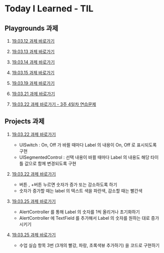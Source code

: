<h1> Today I Learned - TIL </h1>

<h2> Playgrounds 과제 </h2>

1. [19.03.12 과제 바로가기](https://github.com/doyeongkim/FastCampus_iOS_School/tree/master/Daily_Assignments/Playground/19.03.12.playground) 

2. [19.03.13 과제 바로가기](https://github.com/doyeongkim/FastCampus_iOS_School/tree/master/Daily_Assignments/Playground/19.03.13.playground)

3. [19.03.14 과제 바로가기](https://github.com/doyeongkim/FastCampus_iOS_School/tree/master/Daily_Assignments/Playground/19.03.14_(enum%26collection).playground)

4. [19.03.15 과제 바로가기](https://github.com/doyeongkim/FastCampus_iOS_School/tree/master/Daily_Assignments/Playground/19.03.15_(closure%26optional).playground)

5. [19.03.19 과제 바로가기](https://github.com/doyeongkim/FastCampus_iOS_School/tree/master/Daily_Assignments/Playground/19.03.19_(OOP).playground)

6. [19.03.21 과제 바로가기](https://github.com/doyeongkim/FastCampus_iOS_School/tree/master/Daily_Assignments/Playground/19.03.21_(OOP%20Characteristics).playground)

7. [19.03.22 과제 바로가기 - 3주 4일차 연습문제](https://github.com/doyeongkim/FastCampus_iOS_School/tree/master/Daily_Assignments/Playground/19.03.22_3%EC%A3%BC4%EC%9D%BC%EC%B0%A8_%EC%97%B0%EC%8A%B5%EB%AC%B8%EC%A0%9C.playground)



<h2> Projects 과제 </h2>

1. [19.03.22 과제 바로가기](https://github.com/doyeongkim/FastCampus_iOS_School/tree/master/Daily_Assignments/Project/19.03.22_(UILabel:Switch:SegCtr))
    - UISwitch : On, Off 가 바뀔 때마다 Label 의 내용이 On, Off 로 표시되도록 구현
    - UISegmentedControl : 선택 내용이 바뀔 때마다 Label 의 내용도 해당 타이틀 값으로 함께 변경되도록 구현

2. [19.03.22 과제 바로가기](https://github.com/doyeongkim/FastCampus_iOS_School/tree/master/Daily_Assignments/Project/19.03.22_(plus:minus%20button%20display%20num))
    - 버튼 , +버튼 누르면 숫자가 증가 또는 감소하도록 하기
    - 숫자가 증가할 때는 label 의 텍스트 색을 파란색,   감소할 때는 빨간색

3. [19.03.25 과제 바로가기](https://github.com/doyeongkim/FastCampus_iOS_School/tree/master/Daily_Assignments/Project/19.03.25_(alertController))
    - AlertController 를 통해 Label 의 숫자를 1씩 올리거나 초기화하기
    - AlertController 에 TextField 를 추가해서 Label 의 숫자를 원하는 대로 증가시키기

4. [19.03.25 과제 바로가기](https://github.com/doyeongkim/FastCampus_iOS_School/tree/master/Daily_Assignments/Project/19.03.25_(frame%20vs%20bounds))
    - 수업 실습 항목 3번 (3개의 빨강, 파랑, 초록색뷰 추가하기) 을 코드로 구현하기


